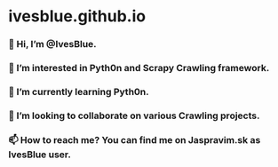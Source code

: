 # ivesblue.github.io


### 👋 Hi, I’m @IvesBlue.
### 👀 I’m interested in Pyth0n and Scrapy Crawling framework.
### 🌱 I’m currently learning Pyth0n.
### 💞️ I’m looking to collaborate on various Crawling projects.
### 📫 How to reach me? You can find me on Jaspravim.sk as IvesBlue user.
